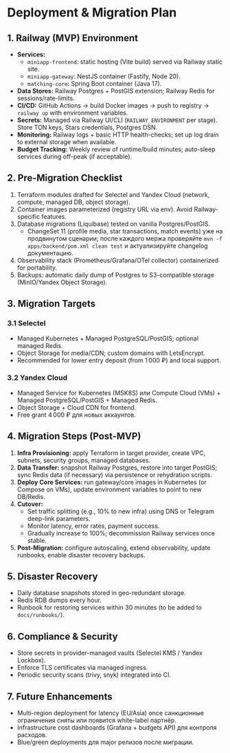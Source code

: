 # Deployment & Migration Plan

## 1. Railway (MVP) Environment
- **Services:**
  - `miniapp-frontend`: static hosting (Vite build) served via Railway static site.
  - `miniapp-gateway`: NestJS container (Fastify, Node 20).
  - `matching-core`: Spring Boot container (Java 17).
- **Data Stores:** Railway Postgres + PostGIS extension; Railway Redis for sessions/rate-limits.
- **CI/CD:** GitHub Actions → build Docker images → push to registry → `railway up` with environment variables.
- **Secrets:** Managed via Railway UI/CLI (`RAILWAY_ENVIRONMENT` per stage). Store TON keys, Stars credentials, Postgres DSN.
- **Monitoring:** Railway logs + basic HTTP health-checks; set up log drain to external storage when available.
- **Budget Tracking:** Weekly review of runtime/build minutes; auto-sleep services during off-peak (if acceptable).

## 2. Pre-Migration Checklist
1. Terraform modules drafted for Selectel and Yandex Cloud (network, compute, managed DB, object storage).
2. Container images parameterized (registry URL via env). Avoid Railway-specific features.
3. Database migrations (Liquibase) tested on vanilla Postgres/PostGIS.
   - ChangeSet 11 (profile media, star transactions, match events) уже на продвинутом сценарии; после каждого мержа проверяйте `mvn -f apps/backend/pom.xml clean test` и актуализируйте changelog документацию.
4. Observability stack (Prometheus/Grafana/OTel collector) containerized for portability.
5. Backups: automatic daily dump of Postgres to S3-compatible storage (MinIO/Yandex Object Storage).

## 3. Migration Targets
### 3.1 Selectel
- Managed Kubernetes + Managed PostgreSQL/PostGIS; optional managed Redis.
- Object Storage for media/CDN; custom domains with LetsEncrypt.
- Recommended for lower entry deposit (from 1 000 ₽) and local support.

### 3.2 Yandex Cloud
- Managed Service for Kubernetes (MSK8S) или Compute Cloud (VMs) + Managed PostgreSQL/PostGIS + Managed Redis.
- Object Storage + Cloud CDN for frontend.
- Free grant 4 000 ₽ для новых аккаунтов.

## 4. Migration Steps (Post-MVP)
1. **Infra Provisioning:** apply Terraform in target provider, create VPC, subnets, security groups, managed databases.
2. **Data Transfer:** snapshot Railway Postgres, restore into target PostGIS; sync Redis data (if necessary) via persistence or rehydration scripts.
3. **Deploy Core Services:** run gateway/core images in Kubernetes (or Compose on VMs), update environment variables to point to new DB/Redis.
4. **Cutover:**
   - Set traffic splitting (e.g., 10% to new infra) using DNS or Telegram deep-link parameters.
   - Monitor latency, error rates, payment success.
   - Gradually increase to 100%; decommission Railway services once stable.
5. **Post-Migration:** configure autoscaling, extend observability, update runbooks, enable disaster recovery backups.

## 5. Disaster Recovery
- Daily database snapshots stored in geo-redundant storage.
- Redis RDB dumps every hour.
- Runbook for restoring services within 30 minutes (to be added to `docs/runbooks/`).

## 6. Compliance & Security
- Store secrets in provider-managed vaults (Selectel KMS / Yandex Lockbox).
- Enforce TLS certificates via managed ingress.
- Periodic security scans (trivy, snyk) integrated into CI.

## 7. Future Enhancements
- Multi-region deployment for latency (EU/Asia) once санкционные ограничения сняты или появится white-label партнёр.
- Infrastructure cost dashboards (Grafana + budgets API) для контроля расходов.
- Blue/green deployments для major релизов после миграции.
